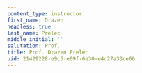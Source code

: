 ```yaml
---
content_type: instructor
first_name: Drazen
headless: true
last_name: Prelec
middle_initial: ''
salutation: Prof.
title: Prof. Drazen Prelec
uid: 21429228-e9c5-e09f-6e30-e4c27a33ce66
---
```

